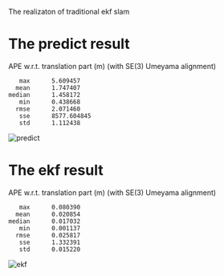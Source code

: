 The realizaton of traditional ekf slam

# The predict result
APE w.r.t. translation part (m)
(with SE(3) Umeyama alignment)

       max      5.609457
      mean      1.747407
    median      1.458172
       min      0.438668
      rmse      2.071460
       sse      8577.604845
       std      1.112438
       
![predict](https://github.com/JinXiangLai/EKF-SLAM/assets/62703436/b781d333-3549-42e2-98d5-ccc9c58abd04)

# The ekf result
APE w.r.t. translation part (m)
(with SE(3) Umeyama alignment)

       max      0.080390
      mean      0.020854
    median      0.017032
       min      0.001137
      rmse      0.025817
       sse      1.332391
       std      0.015220


![ekf](https://github.com/JinXiangLai/EKF-SLAM/assets/62703436/60418ab3-3373-4127-99dc-c6114b9d70c0)
